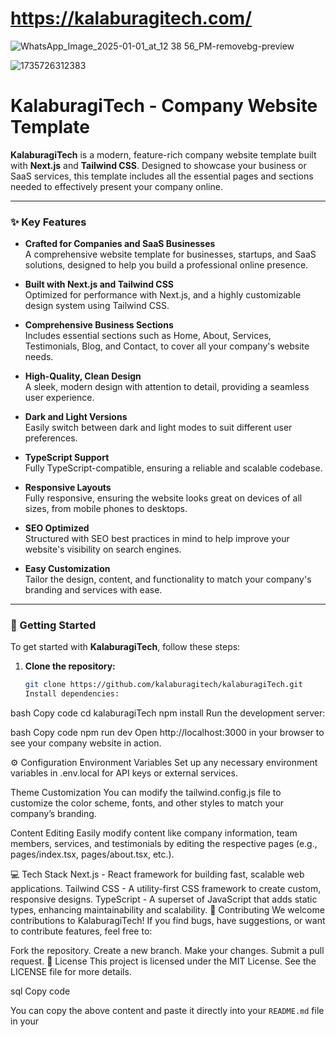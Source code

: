 # https://kalaburagitech.com/

![WhatsApp_Image_2025-01-01_at_12 38 56_PM-removebg-preview](https://github.com/user-attachments/assets/99f7f085-566e-4b31-907f-7e7adadec46e)

![1735726312383](https://github.com/user-attachments/assets/c6243317-1743-441a-bda8-e564688e58ee)

# KalaburagiTech - Company Website Template

**KalaburagiTech** is a modern, feature-rich company website template built with **Next.js** and **Tailwind CSS**. Designed to showcase your business or SaaS services, this template includes all the essential pages and sections needed to effectively present your company online.

---

### ✨ Key Features

- **Crafted for Companies and SaaS Businesses**  
  A comprehensive website template for businesses, startups, and SaaS solutions, designed to help you build a professional online presence.

- **Built with Next.js and Tailwind CSS**  
  Optimized for performance with Next.js, and a highly customizable design system using Tailwind CSS.

- **Comprehensive Business Sections**  
  Includes essential sections such as Home, About, Services, Testimonials, Blog, and Contact, to cover all your company's website needs.

- **High-Quality, Clean Design**  
  A sleek, modern design with attention to detail, providing a seamless user experience.

- **Dark and Light Versions**  
  Easily switch between dark and light modes to suit different user preferences.

- **TypeScript Support**  
  Fully TypeScript-compatible, ensuring a reliable and scalable codebase.

- **Responsive Layouts**  
  Fully responsive, ensuring the website looks great on devices of all sizes, from mobile phones to desktops.

- **SEO Optimized**  
  Structured with SEO best practices in mind to help improve your website's visibility on search engines.

- **Easy Customization**  
  Tailor the design, content, and functionality to match your company's branding and services with ease.

---

### 🚀 Getting Started

To get started with **KalaburagiTech**, follow these steps:

1. **Clone the repository:**
   ```bash
   git clone https://github.com/kalaburagitech/kalaburagiTech.git
   Install dependencies:
   ```

bash
Copy code
cd kalaburagiTech
npm install
Run the development server:

bash
Copy code
npm run dev
Open http://localhost:3000 in your browser to see your company website in action.

⚙️ Configuration
Environment Variables
Set up any necessary environment variables in .env.local for API keys or external services.

Theme Customization
You can modify the tailwind.config.js file to customize the color scheme, fonts, and other styles to match your company’s branding.

Content Editing
Easily modify content like company information, team members, services, and testimonials by editing the respective pages (e.g., pages/index.tsx, pages/about.tsx, etc.).

💻 Tech Stack
Next.js - React framework for building fast, scalable web applications.
Tailwind CSS - A utility-first CSS framework to create custom, responsive designs.
TypeScript - A superset of JavaScript that adds static types, enhancing maintainability and scalability.
🤝 Contributing
We welcome contributions to KalaburagiTech! If you find bugs, have suggestions, or want to contribute features, feel free to:

Fork the repository.
Create a new branch.
Make your changes.
Submit a pull request.
📄 License
This project is licensed under the MIT License. See the LICENSE file for more details.

sql
Copy code

You can copy the above content and paste it directly into your `README.md` file in your
